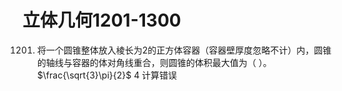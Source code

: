 # 立体几何1201-1300
1201. 将一个圆锥整体放入棱长为2的正方体容器（容器壁厚度忽略不计）内，圆锥的轴线与容器的体对角线重合，则圆锥的体积最大值为（ ）。	$\frac{\sqrt{3}\pi}{2}$	4	计算错误